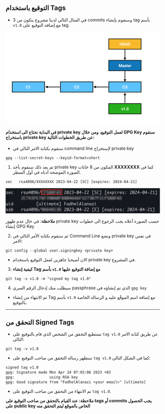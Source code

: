 ## التوقيع باستخدام Tags

- في المثال التالي لدينا مشروع يتكون من 3 commits وسنقوم بإنشاء tag بأسم `v1.0` مع إضافة التوقيع على tag.

![](https://raw.githubusercontent.com/FadhelAlanazi/GPG-Key/main/Signing-Tags.png)

#### في البداية نحتاج الى استخدام private key لعمل التوقيع، ومن خلال GPG Key سنقوم باستخراج private key عن طريق الخطوات التالية:

- سنقوم بكتابة الامر التالي في command line لإستخراج private key
```
gpg --list-secret-keys --keyid-format=short
```

1. ثم بعد ذلك سنقوم بأخذ private key المكون من 8 خانات **XXXXXXXX** كما في الصورة الموضحة أدناه في أول السطر.

```
sec   rsa4096/XXXXXXXX 2023-04-22 [SC] [expires: 2024-04-21]
```

![](https://raw.githubusercontent.com/FadhelAlanazi/GPG-Key/main/privatekey.png)

**ملاحظة:** في حال عدم ظهور private key حسب الصورة أعلاه يجب الرجوع الى خطوات إنشاء GPG Key

2. ثم سنقوم بكتابة الأمر التالي في Command Line ونضع private key في نفس الامر:

```
git config --global user.signingkey <private key> 
```


- الان أصبحنا جاهزين لعمل التوقيع باستخدام private key في المشروع. 

3. **كيفية إنشاء Tag بأسم `v1.0` مع إضافة التوقيع عليها** 

```
git tag -s v1.0 -m "signed my tag v1.0"
```
4. سيطلب منك إدخال الرقم السري passphrase الذي تم إنشاؤه في `gpg key`



- تم الانتهاء من إنشاء Tag بأسم `v1.0` مع إضافة اسم الموقًع عليه و الرسالة الخاصة بالتوقيع. 

----


##  التحقق من Signed Tags

- نستطيع التحقق من الشخص الذي قام بالتوقيع على `tag v1.0` عن طريق كتابة الامر التالي:

```
git tag -v v1.0
```

- ستظهر رسالة التحقق من صاحب التوقيع على `tag v1.0` كما في الشكل التالي:

```
signed tag v1.0
gpg: Signature made Mon Apr 24 07:03:06 2023 +03
gpg:                using RSA key 
gpg: Good signature from "FadhelAlanazi <your email>" [ultimate]
```
- تم الانتهاء من التحقق من صاحب التوقيع على `tag v1.0`.

**ملاحظة: عند القيام بالتحقق من صاحب التوقيع على tags أو commits  يجب الحصول على public key الخاص بالموقع ليتم التحقق منه**
